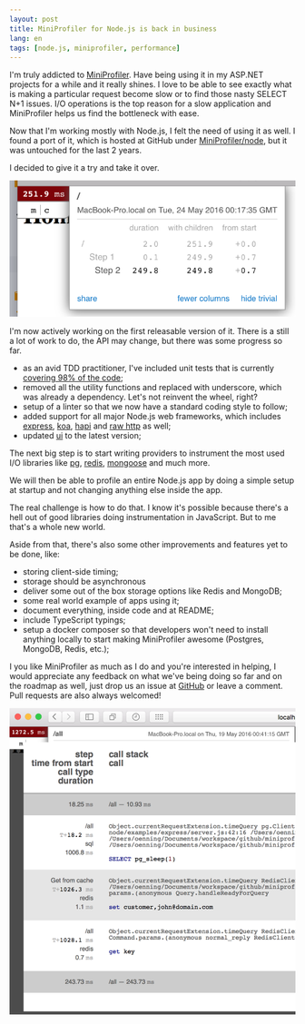 ```yaml
---
layout: post
title: MiniProfiler for Node.js is back in business
lang: en
tags: [node.js, miniprofiler, performance]
---
```


I'm truly addicted to [MiniProfiler](http://miniprofiler.com). Have being using it in my ASP.NET projects for a while and it really shines. I love to be able to see exactly what is making a particular request become slow or to find those nasty SELECT N+1 issues. I/O operations is the top reason for a slow application and MiniProfiler helps us find the bottleneck with ease.

Now that I'm working mostly with Node.js, I felt the need of using it as well. I found a port of it, which is hosted at GitHub under [MiniProfiler/node](http://github.com/miniprofiler/node), but it was untouched for the last 2 years.

I decided to give it a try and take it over.

![](/public/images/2016/05/28/miniprofiler-1.png)

I'm now actively working on the first releasable version of it. There is a still a lot of work to do, the API may change, but there was some progress so far.

- as an avid TDD practitioner, I've included unit tests that is currently [covering 98% of the code](https://coveralls.io/github/MiniProfiler/node);
- removed all the utility functions and replaced with underscore, which was already a dependency. Let's not reinvent the wheel, right?
- setup of a linter so that we now have a standard coding style to follow;
- added support for all major Node.js web frameworks, which includes [express](http://expressjs.com), [koa](http://koajs.com), [hapi](http://hapijs.com) and [raw http](https://nodejs.org/api/http.html) as well;
- updated [ui](http://github.com/miniprofiler/ui) to the latest version;

The next big step is to start writing providers to instrument the most used I/O libraries like [pg](https://www.npmjs.com/package/pg), [redis](https://www.npmjs.com/package/redis), [mongoose](https://www.npmjs.com/package/mongoose) and much more.

We will then be able to profile an entire Node.js app by doing a simple setup at startup and not changing anything else inside the app.

The real challenge is how to do that. I know it's possible because there's a hell out of good libraries doing instrumentation in JavaScript. But to me that's a whole new world.

Aside from that, there's also some other improvements and features yet to be done, like:

- storing client-side timing;
- storage should be asynchronous
- deliver some out of the box storage options like Redis and MongoDB;
- some real world example of apps using it;
- document everything, inside code and at README;
- include TypeScript typings;
- setup a docker composer so that developers won't need to install anything locally to start making MiniProfiler awesome (Postgres, MongoDB, Redis, etc.);

I you like MiniProfiler as much as I do and you're interested in helping, I would appreciate any feedback on what we've being doing so far and on the roadmap as well, just drop us an issue at [GitHub](https://github.com/miniprofiler/node/issues) or leave a comment. Pull requests are also always welcomed!


![](/public/images/2016/05/28/miniprofiler-2.png)